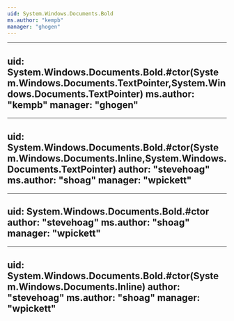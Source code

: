 ```yaml
---
uid: System.Windows.Documents.Bold
ms.author: "kempb"
manager: "ghogen"
---
```


---
uid: System.Windows.Documents.Bold.#ctor(System.Windows.Documents.TextPointer,System.Windows.Documents.TextPointer)
ms.author: "kempb"
manager: "ghogen"
---

---
uid: System.Windows.Documents.Bold.#ctor(System.Windows.Documents.Inline,System.Windows.Documents.TextPointer)
author: "stevehoag"
ms.author: "shoag"
manager: "wpickett"
---

---
uid: System.Windows.Documents.Bold.#ctor
author: "stevehoag"
ms.author: "shoag"
manager: "wpickett"
---

---
uid: System.Windows.Documents.Bold.#ctor(System.Windows.Documents.Inline)
author: "stevehoag"
ms.author: "shoag"
manager: "wpickett"
---
